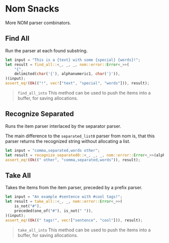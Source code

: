 # Nom Snacks

More NOM parser combinators.

## Find All

Run the parser at each found substring.

```rust
let input = "This is a {text} with some {special} {words}!";
let result = find_all::<_, _, _, nom::error::Error<_>>(
    "{",
    delimited(char('{'), alphanumeric1, char('}')),
)(input);
assert_eq!(Ok(("!", vec!["text", "special", "words"])), result);
```

> `find_all_into`
> This method can be used to push the items into a buffer, for saving allocations.

## Recognize Separated

Runs the item parser interlaced by the separator parser.

The main difference to the `separated_list0` parser from nom is,
that this parser returns the recognized string without allocating a list.

```rust
let input = "comma,separated,words other";
let result = recognize_separated0::<_, _, _, nom::error::Error<_>>(alphanumeric1, char(','))(input);
assert_eq!(Ok((" other", "comma,separated,words")), result);
```

## Take All

Takes the items from the item parser, preceded by a prefix parser.

```rust
let input = "An example #sentence with #cool tags!";
let result = take_all::<_, _, nom::error::Error<_>>(
    is_not("#"),
    preceded(one_of("#"), is_not(" ")),
)(input);
assert_eq!(Ok((" tags!", vec!["sentence", "cool"])), result);
```

> `take_all_into`
> This method can be used to push the items into a buffer, for saving allocations.

